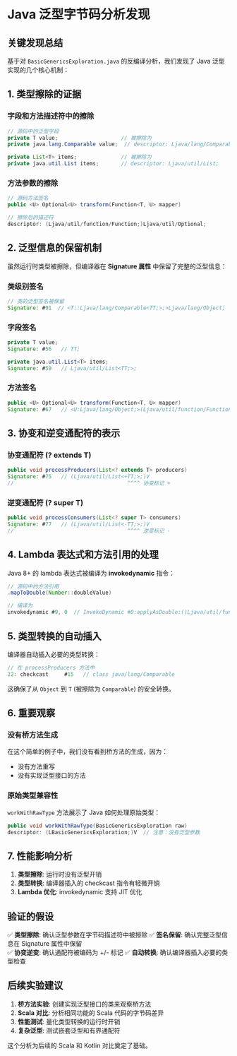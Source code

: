 # Java 泛型字节码分析发现

## 关键发现总结

基于对 `BasicGenericsExploration.java` 的反编译分析，我们发现了 Java 泛型实现的几个核心机制：

## 1. 类型擦除的证据

### 字段和方法描述符中的擦除

```java
// 源码中的泛型字段
private T value;                    // 被擦除为
private java.lang.Comparable value;  // descriptor: Ljava/lang/Comparable;

private List<T> items;              // 被擦除为
private java.util.List items;       // descriptor: Ljava/util/List;
```

### 方法参数的擦除

```java
// 源码方法签名
public <U> Optional<U> transform(Function<T, U> mapper)

// 擦除后的描述符
descriptor: (Ljava/util/function/Function;)Ljava/util/Optional;
```

## 2. 泛型信息的保留机制

虽然运行时类型被擦除，但编译器在 **Signature 属性** 中保留了完整的泛型信息：

### 类级别签名

```java
// 类的泛型签名被保留
Signature: #91  // <T::Ljava/lang/Comparable<TT;>;>Ljava/lang/Object;
```

### 字段签名

```java
private T value;
Signature: #56   // TT;

private java.util.List<T> items;
Signature: #59   // Ljava/util/List<TT;>;
```

### 方法签名

```java
public <U> Optional<U> transform(Function<T, U> mapper)
Signature: #67   // <U:Ljava/lang/Object;>(Ljava/util/function/Function<TT;TU;>;)Ljava/util/Optional<TU;>;
```

## 3. 协变和逆变通配符的表示

### 协变通配符 (? extends T)

```java
public void processProducers(List<? extends T> producers)
Signature: #75   // (Ljava/util/List<+TT;>;)V
//                                    ^^^^ 协变标记 +
```

### 逆变通配符 (? super T)

```java
public void processConsumers(List<? super T> consumers)
Signature: #77   // (Ljava/util/List<-TT;>;)V
//                                    ^^^^ 逆变标记 -
```

## 4. Lambda 表达式和方法引用的处理

Java 8+ 的 lambda 表达式被编译为 **invokedynamic** 指令：

```java
// 源码中的方法引用
.mapToDouble(Number::doubleValue)

// 编译为
invokedynamic #9, 0  // InvokeDynamic #0:applyAsDouble:()Ljava/util/function/ToDoubleFunction;
```

## 5. 类型转换的自动插入

编译器自动插入必要的类型转换：

```java
// 在 processProducers 方法中
22: checkcast     #15   // class java/lang/Comparable
```

这确保了从 `Object` 到 `T` (被擦除为 `Comparable`) 的安全转换。

## 6. 重要观察

### 没有桥方法生成

在这个简单的例子中，我们没有看到桥方法的生成，因为：

- 没有方法重写
- 没有实现泛型接口的方法

### 原始类型兼容性

`workWithRawType` 方法展示了 Java 如何处理原始类型：

```java
public void workWithRawType(BasicGenericsExploration raw)
descriptor: (LBasicGenericsExploration;)V  // 注意：没有泛型参数
```

## 7. 性能影响分析

1. **类型擦除**: 运行时没有泛型开销
2. **类型转换**: 编译器插入的 checkcast 指令有轻微开销
3. **Lambda 优化**: invokedynamic 支持 JIT 优化

## 验证的假设

✅ **类型擦除**: 确认泛型参数在字节码描述符中被擦除
✅ **签名保留**: 确认完整泛型信息在 Signature 属性中保留  
✅ **协变逆变**: 确认通配符被编码为 +/- 标记
✅ **自动转换**: 确认编译器插入必要的类型检查

## 后续实验建议

1. **桥方法实验**: 创建实现泛型接口的类来观察桥方法
2. **Scala 对比**: 分析相同功能的 Scala 代码的字节码差异
3. **性能测试**: 量化类型转换的运行时开销
4. **复杂泛型**: 测试嵌套泛型和有界通配符

这个分析为后续的 Scala 和 Kotlin 对比奠定了基础。

